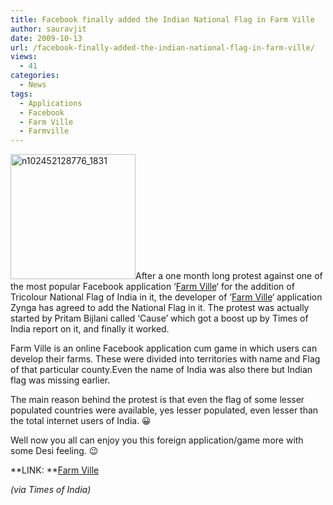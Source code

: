 ```yaml
---
title: Facebook finally added the Indian National Flag in Farm Ville
author: sauravjit
date: 2009-10-13
url: /facebook-finally-added-the-indian-national-flag-in-farm-ville/
views:
  - 41
categories:
  - News
tags:
  - Applications
  - Facebook
  - Farm Ville
  - Farmville
---
```

<img class="alignleft" src="../files/n102452128776_1831.jpg" alt="n102452128776_1831" width="200" height="200" />After a one month long protest against one of the most popular Facebook application &#8216;<a href="http://www.facebook.com/apps/application.php?id=102452128776" onclick="_gaq.push(['_trackEvent', 'outbound-article', 'http://www.facebook.com/apps/application.php?id=102452128776', 'Farm Ville']);" >Farm Ville</a>&#8216; for the addition of Tricolour National Flag of India in it, the developer of &#8216;<a href="http://www.facebook.com/apps/application.php?id=102452128776" onclick="_gaq.push(['_trackEvent', 'outbound-article', 'http://www.facebook.com/apps/application.php?id=102452128776', 'Farm Ville']);" >Farm Ville</a>&#8216; application Zynga has agreed to add the National Flag in it. The protest was actually started by Pritam Bijlani called &#8216;Cause&#8217; which got a boost up by Times of India report on it, and finally it worked.

Farm Ville is an online Facebook application cum game in which users can develop their farms. These were divided into territories with name and Flag of that particular county.Even the name of India was also there but Indian flag was missing earlier.

The main reason behind the protest is that even the flag of some lesser populated countries were available, yes lesser populated, even lesser than the total internet users of India. 😀

Well now you all can enjoy you this foreign application/game more with some Desi feeling. 😉

**LINK: **<a href="http://www.facebook.com/apps/application.php?id=102452128776" onclick="_gaq.push(['_trackEvent', 'outbound-article', 'http://www.facebook.com/apps/application.php?id=102452128776', 'Farm Ville']);" >Farm Ville</a>

*(via Times of India)*
